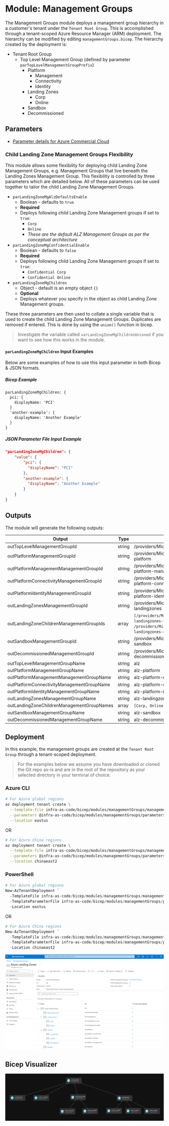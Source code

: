 # Module:  Management Groups

The Management Groups module deploys a management group hierarchy in a customer's tenant under the `Tenant Root Group`.  This is accomplished through a tenant-scoped Azure Resource Manager (ARM) deployment. The hierarchy can be modified by editing `managementGroups.bicep`.  The hierarchy created by the deployment is:

- Tenant Root Group
  - Top Level Management Group (defined by parameter `parTopLevelManagementGroupPrefix`)
    - Platform
      - Management
      - Connectivity
      - Identity
    - Landing Zones
      - Corp
      - Online
    - Sandbox
    - Decommissioned

## Parameters

- [Parameter details for Azure Commercial Cloud](managementGroups.bicep.md)

### Child Landing Zone Management Groups Flexibility

This module allows some flexibility for deploying child Landing Zone Management Groups, e.g. Management Groups that live beneath the Landing Zones Management Group. This flexibility is controlled by three parameters which are detailed below. All of these parameters can be used together to tailor the child Landing Zone Management Groups.

- `parLandingZoneMgAlzDefaultsEnable`
  - Boolean - defaults to `true`
  - **Required**
  - Deploys following child Landing Zone Management groups if set to `true`:
    - `Corp`
    - `Online`
    - *These are the default ALZ Management Groups as per the conceptual architecture*
- `parLandingZoneMgConfidentialEnable`
  - Boolean - defaults to `false`
  - **Required**
  - Deploys following child Landing Zone Management groups if set to `true`:
    - `Confidential Corp`
    - `Confidential Online`
- `parLandingZoneMgChildren`
  - Object - default is an empty object `{}`
  - **Optional**
  - Deploys whatever you specify in the object as child Landing Zone Management groups.

These three parameters are then used to collate a single variable that is used to create the child Landing Zone Management Groups. Duplicates are removed if entered. This is done by using the `union()` function in bicep.

> Investigate the variable called `varLandingZoneMgChildrenUnioned` if you want to see how this works in the module.

#### `parLandingZoneMgChildren` Input Examples

Below are some examples of how to use this input parameter in both Bicep & JSON formats.

##### Bicep Example

```bicep
parLandingZoneMgChildren: {
  pci: {
    displayName: 'PCI'
  }
  'another-example': {
    displayName: 'Another Example'
  }
}
```

##### JSON Parameter File Input Example

```json
"parLandingZoneMgChildren": {
    "value": {
        "pci": {
          "displayName": "PCI"
        },
        "another-example": {
          "displayName": "Another Example"
        }
    }
}
```

## Outputs

The module will generate the following outputs:

| Output                                     | Type   | Example                                                                                                                                              |
| ------------------------------------------ | ------ | ---------------------------------------------------------------------------------------------------------------------------------------------------- |
| outTopLevelManagementGroupId               | string | /providers/Microsoft.Management/managementGroups/alz                                                                                                 |
| outPlatformManagementGroupId               | string | /providers/Microsoft.Management/managementGroups/alz-platform                                                                                        |
| outPlatformManagementManagementGroupId     | string | /providers/Microsoft.Management/managementGroups/alz-platform-management                                                                             |
| outPlatformConnectivityManagementGroupId   | string | /providers/Microsoft.Management/managementGroups/alz-platform-connectivity                                                                           |
| outPlatformIdentityManagementGroupId       | string | /providers/Microsoft.Management/managementGroups/alz-platform-identity                                                                               |
| outLandingZonesManagementGroupId           | string | /providers/Microsoft.Management/managementGroups/alz-landingzones                                                                                    |
| outLandingZoneChildrenManagementGroupIds   | array  | `[/providers/Microsoft.Management/managementGroups/alz-landingzones-corp, /providers/Microsoft.Management/managementGroups/alz-landingzones-online]` |
| outSandboxManagementGroupId                | string | /providers/Microsoft.Management/managementGroups/alz-sandbox                                                                                         |
| outDecommissionedManagementGroupId         | string | /providers/Microsoft.Management/managementGroups/alz-decommissioned                                                                                  |
| outTopLevelManagementGroupName             | string | alz                                                                                                                                                  |
| outPlatformManagementGroupName             | string | alz-platform                                                                                                                                         |
| outPlatformManagementManagementGroupName   | string | alz-platform-management                                                                                                                              |
| outPlatformConnectivityManagementGroupName | string | alz-platform-connectivity                                                                                                                            |
| outPlatformIdentityManagementGroupName     | string | alz-platform-identity                                                                                                                                |
| outLandingZonesManagementGroupName         | string | alz-landingzones                                                                                                                                     |
| outLandingZoneChildrenManagementGroupNames | array  | `[Corp, Online]`                                                                                                                                     |
| outSandboxManagementGroupName              | string | alz-sandbox                                                                                                                                          |
| outDecommissionedManagementGroupName       | string | alz-decommissioned                                                                                                                                   |

## Deployment

In this example, the management groups are created at the `Tenant Root Group` through a tenant-scoped deployment.

> For the examples below we assume you have downloaded or cloned the Git repo as-is and are in the root of the repository as your selected directory in your terminal of choice.

### Azure CLI
```bash
# For Azure global regions
az deployment tenant create \
  --template-file infra-as-code/bicep/modules/managementGroups/managementGroups.bicep \
  --parameters @infra-as-code/bicep/modules/managementGroups/parameters/managementGroups.parameters.all.json \
  --location eastus
```
OR
```bash
# For Azure China regions
az deployment tenant create \
  --template-file infra-as-code/bicep/modules/managementGroups/managementGroups.bicep \
  --parameters @infra-as-code/bicep/modules/managementGroups/parameters/managementGroups.parameters.all.json \
  --location chinaeast2
```

### PowerShell

```powershell
# For Azure global regions
New-AzTenantDeployment `
  -TemplateFile infra-as-code/bicep/modules/managementGroups/managementGroups.bicep `
  -TemplateParameterFile infra-as-code/bicep/modules/managementGroups/parameters/managementGroups.parameters.all.json `
  -Location eastus
```
OR
```powershell
# For Azure China regions
New-AzTenantDeployment `
  -TemplateFile infra-as-code/bicep/modules/managementGroups/managementGroups.bicep `
  -TemplateParameterFile infra-as-code/bicep/modules/managementGroups/parameters/managementGroups.parameters.all.json `
  -Location chinaeast2  
```

![Example Deployment Output](media/exampleDeploymentOutput.png "Example Deployment Output")

## Bicep Visualizer

![Bicep Visualizer](media/bicepVisualizer.png "Bicep Visualizer")
